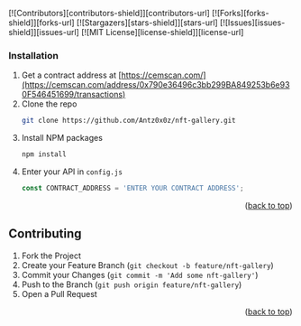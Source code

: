 
<a name="readme-top"></a>

[![Contributors][contributors-shield]][contributors-url]
[![Forks][forks-shield]][forks-url]
[![Stargazers][stars-shield]][stars-url]
[![Issues][issues-shield]][issues-url]
[![MIT License][license-shield]][license-url]

### Installation

1. Get a contract address at [https://cemscan.com/](https://cemscan.com/address/0x790e36496c3bb299BA849253b6e930F546451699/transactions)
2. Clone the repo
   ```sh
   git clone https://github.com/Antz0x0z/nft-gallery.git
   ```
3. Install NPM packages
   ```sh
   npm install
   ```
4. Enter your API in `config.js`
   ```js
   const CONTRACT_ADDRESS = 'ENTER YOUR CONTRACT ADDRESS';
   ```

<p align="right">(<a href="#readme-top">back to top</a>)</p>

<!-- CONTRIBUTING -->
## Contributing

1. Fork the Project
2. Create your Feature Branch (`git checkout -b feature/nft-gallery`)
3. Commit your Changes (`git commit -m 'Add some nft-gallery'`)
4. Push to the Branch (`git push origin feature/nft-gallery`)
5. Open a Pull Request

<p align="right">(<a href="#readme-top">back to top</a>)</p>